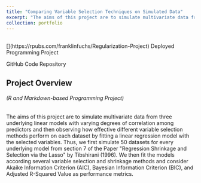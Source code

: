 ```yaml
---
title: "Comparing Variable Selection Techniques on Simulated Data"
excerpt: "The aims of this project are to simulate multivariate data from three underlying linear models with varying degrees of correlation among predictors and then observing how effective different variable selection methods perform on each dataset by fitting a linear regression model with the selected variables. Thus, we first simulate 50 datasets for every underlying model from section 7 of the Paper \"Regression Shrinkage and Selection via the Lasso\" by Tibshirani (1996). We then fit the models according several variable selection and shrinkage methods and consider Akaike Information Criterion (AIC), Bayesian Information Criterion (BIC), and Adjusted R-Squared Value as performance metrics."
collection: portfolio
---
```

<br />
[<i class="fa fa-fw fa-link" aria-hidden="true"></i>](https://rpubs.com/franklinfuchs/Regularization-Project) Deployed Programming Project

[<i class="fa fa-fw fa-code" aria-hidden="true"></i>](https://github.com/fuchsfranklin/Regularization-Project) GitHub Code Repository

## Project Overview

###### _(R and Markdown-based Programming Project)_

The aims of this project are to simulate multivariate data from three underlying linear models with varying degrees of correlation among predictors and then observing how effective different variable selection methods perform on each dataset by fitting a linear regression model with the selected variables. Thus, we first simulate 50 datasets for every underlying model from section 7 of the Paper \"Regression Shrinkage and Selection via the Lasso\" by Tibshirani (1996). We then fit the models according several variable selection and shrinkage methods and consider Akaike Information Criterion (AIC), Bayesian Information Criterion (BIC), and Adjusted R-Squared Value as performance metrics.


